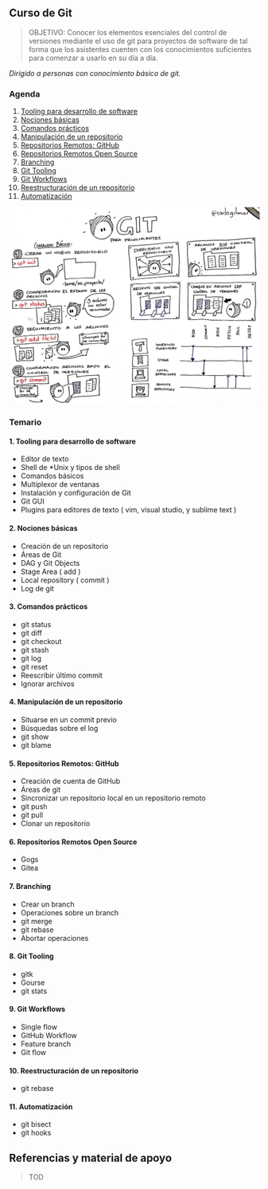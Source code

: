 ## Curso de Git

> OBJETIVO: Conocer los elementos esenciales del control de versiones mediante el uso de git para proyectos de software de tal forma que los asistentes cuenten con los conocimientos suficientes para comenzar a usarlo en su día a día.

*Dirigido a personas con conocimiento básico de git.*

### Agenda

1. [Tooling para desarrollo de software](topics/chapter_1.md)
2. [Nociones básicas](topics/chapter_2.md)
3. [Comandos prácticos](topics/chapter_3.md)
4. [Manipulación de un repositorio](topics/chapter_4.md)
5. [Repositorios Remotos: GitHub](topics/chapter_5.md)
6. [Repositorios Remotos Open Source](topics/chapter_6.md)
7. [Branching](topics/chapter_7.md)
8. [Git Tooling](topics/chapter_8.md)
9. [Git Workflows](topics/chapter_9.md)
10. [Reestructuración de un repositorio](topics/chaptero_10.md)
11. [Automatización](topics/chapter_11.md)

![](assets/git.jpg)

### Temario

#### 1. Tooling para desarrollo de software

- Editor de texto
- Shell de *Unix y tipos de shell
- Comandos básicos
- Multiplexor de ventanas
- Instalación y configuración de Git
- Git GUI
- Plugins para editores de texto ( vim, visual studio, y sublime text )

#### 2. Nociones básicas

- Creación de un repositorio
- Áreas de Git
- DAG y Git Objects
- Stage Area ( add )
- Local repository ( commit )
- Log de git

#### 3. Comandos prácticos

- git status
- git diff
- git checkout
- git stash
- git log
- git reset
- Reescribir último commit
- Ignorar archivos

#### 4. Manipulación de un repositorio

- Situarse en un commit previo
- Búsquedas sobre el log
- git show
- git blame

#### 5. Repositorios Remotos: GitHub

- Creación de cuenta de GitHub
- Áreas de git
- Sincronizar un repositorio local en un repositorio remoto
- git push
- git pull
- Clonar un repositorio

#### 6. Repositorios Remotos Open Source

- Gogs
- Gitea

#### 7. Branching

- Crear un branch
- Operaciones sobre un branch
- git merge
- git rebase
- Abortar operaciones

#### 8. Git Tooling

- gitk
- Gourse
- git stats

#### 9. Git Workflows

- Single flow
- GitHub Workflow
- Feature branch
- Git flow

#### 10. Reestructuración de un repositorio

- git rebase

#### 11. Automatización

- git bisect
- git hooks

## Referencias y material de apoyo

> TOD
